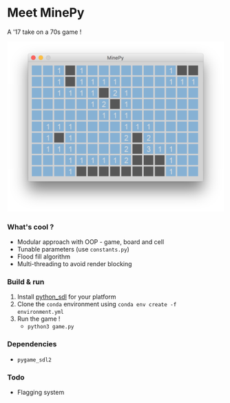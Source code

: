 # Meet MinePy
A '17 take on a 70s game !

![MinePy – Sayan Goswami](screenshots/1.png)

### What's cool ?
- Modular approach with OOP - game, board and cell
- Tunable parameters (use `constants.py`)
- Flood fill algorithm
- Multi-threading to avoid render blocking

### Build & run

1. Install [python_sdl](https://github.com/renpy/pygame_sdl2) for your platform
2. Clone the `conda` environment using `conda env create -f environment.yml`
3. Run the game !
    - `python3 game.py`

### Dependencies
- `pygame_sdl2`

### Todo
- Flagging system